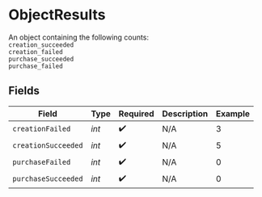 # ObjectResults

An object containing the following counts:<br>`creation_succeeded`<br>`creation_failed`<br>`purchase_succeeded`<br>`purchase_failed`


## Fields

| Field               | Type                | Required            | Description         | Example             |
| ------------------- | ------------------- | ------------------- | ------------------- | ------------------- |
| `creationFailed`    | *int*               | :heavy_check_mark:  | N/A                 | 3                   |
| `creationSucceeded` | *int*               | :heavy_check_mark:  | N/A                 | 5                   |
| `purchaseFailed`    | *int*               | :heavy_check_mark:  | N/A                 | 0                   |
| `purchaseSucceeded` | *int*               | :heavy_check_mark:  | N/A                 | 0                   |
